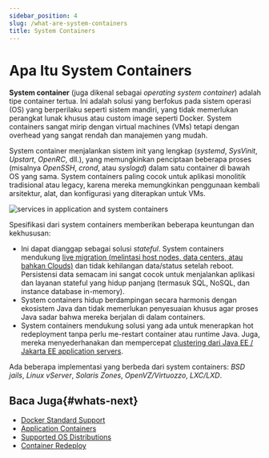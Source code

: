 ```yaml
---
sidebar_position: 4
slug: /what-are-system-containers
title: System Containers
---
```

# Apa Itu System Containers

**System container** (juga dikenal sebagai _operating system container_) adalah tipe container tertua. Ini adalah solusi yang berfokus pada sistem operasi (OS) yang berperilaku seperti sistem mandiri, yang tidak memerlukan perangkat lunak khusus atau custom image seperti Docker. System containers sangat mirip dengan virtual machines (VMs) tetapi dengan overhead yang sangat rendah dan manajemen yang mudah.

System container menjalankan sistem init yang lengkap (_systemd_, _SysVinit_, _Upstart_, _OpenRC_, dll.), yang memungkinkan penciptaan beberapa proses (misalnya _OpenSSH_, _crond_, atau _syslogd_) dalam satu container di bawah OS yang sama. System containers paling cocok untuk aplikasi monolitik tradisional atau legacy, karena mereka memungkinkan penggunaan kembali arsitektur, alat, dan konfigurasi yang diterapkan untuk VMs.

<img src="https://assets.dewacloud.com/dewacloud-docs/platform-overview/system-containers/services-in-application-and-system-containers.png" alt="services in application and system containers" max-width="100%"/>

Spesifikasi dari system containers memberikan beberapa keuntungan dan kekhususan:

* Ini dapat dianggap sebagai solusi _stateful_. System containers mendukung [live migration (melintasi host nodes, data centers, atau bahkan Clouds)](https://www.virtuozzo.com/company/blog/live-containers-migration-across-data-centers-aws-and-azure-integration/) dan tidak kehilangan data/status setelah reboot. Persistensi data semacam ini sangat cocok untuk menjalankan aplikasi dan layanan stateful yang hidup panjang (termasuk SQL, NoSQL, dan instance database in-memory).
* System containers hidup berdampingan secara harmonis dengan ekosistem Java dan tidak memerlukan penyesuaian khusus agar proses Java sadar bahwa mereka berjalan di dalam containers.
* System containers mendukung solusi yang ada untuk menerapkan hot redeployment tanpa perlu me-restart container atau runtime Java. Juga, mereka menyederhanakan dan mempercepat [clustering dari Java EE / Jakarta EE application servers](https://docs.dewacloud.com/docs/payara/).

Ada beberapa implementasi yang berbeda dari system containers: _BSD jails_, _Linux vServer_, _Solaris Zones_, _OpenVZ/Virtuozzo_, _LXC/LXD_. 

## Baca Juga{#whats-next}

* [Docker Standard Support](https://docs.dewacloud.com/docs/container-types)
* [Application Containers](https://docs.dewacloud.com/docs/what-are-application-containers)
* [Supported OS Distributions](https://docs.dewacloud.com/docs/container-image-requirements)
* [Container Redeploy](https://docs.dewacloud.com/docs/container-redeploy)